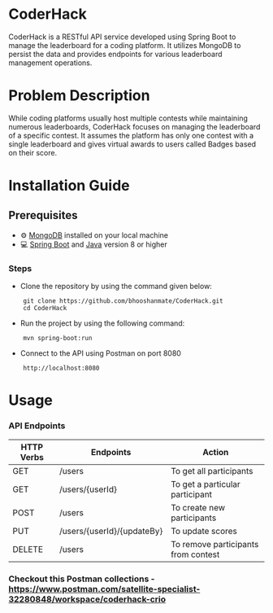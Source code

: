 # CoderHack
CoderHack is a RESTful API service developed using Spring Boot to manage the leaderboard for a coding platform. It utilizes MongoDB to persist the data and provides endpoints for various leaderboard management operations.

# Problem Description
While coding platforms usually host multiple contests while maintaining numerous leaderboards, CoderHack focuses on managing the leaderboard of a specific contest. It assumes the platform has only one contest with a single leaderboard and gives virtual awards to users called Badges based on their score.

# Installation Guide
## Prerequisites
- :gear: [MongoDB](https://docs.mongodb.com/manual/installation/) installed on your local machine
- :computer: [Spring Boot](https://spring.io/projects/spring-boot) and [Java](https://www.oracle.com/java/technologies/javase/javase-jdk8-downloads.html) version 8 or higher
### Steps
- Clone the repository by using the command given below:
``` Shell
    git clone https://github.com/bhooshanmate/CoderHack.git
    cd CoderHack
```
- Run the project by using the following command:
``` Shell
    mvn spring-boot:run
```
- Connect to the API using Postman on port 8080
``` Shell
    http://localhost:8080
```     

# Usage
### API Endpoints
| HTTP Verbs | Endpoints | Action |
| --- | --- | --- |
| GET | /users | To get all participants |
| GET | /users/{userId} | To get a particular participant |
| POST | /users | To create new participants |
| PUT | /users/{userId}/{updateBy} | To update scores |
| DELETE | /users | To remove participants from contest |

### Checkout this Postman collections - https://www.postman.com/satellite-specialist-32280848/workspace/coderhack-crio
